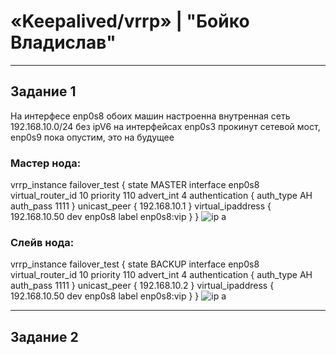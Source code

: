 # «Keepalived/vrrp» | "Бойко Владислав"

---
## Задание 1
На интерфесе enp0s8 обоих машин настроенна внутренная сеть 192.168.10.0/24 без ipV6 на интерфейсах enp0s3 прокинут сетевой мост, enp0s9 пока опустим, это на будущее
### Мастер нода:
vrrp_instance failover_test {
state MASTER
interface enp0s8
virtual_router_id 10
priority 110
advert_int 4
authentication {
auth_type AH
auth_pass 1111
}
unicast_peer {
192.168.10.1
}
virtual_ipaddress {
192.168.10.50 dev enp0s8 label enp0s8:vip
}
}
![ip a]()
### Слейв нода:
vrrp_instance failover_test {
state BACKUP
interface enp0s8
virtual_router_id 10
priority 110
advert_int 4
authentication {
auth_type AH
auth_pass 1111
}
unicast_peer {
192.168.10.2
}
virtual_ipaddress {
192.168.10.50 dev enp0s8 label enp0s8:vip
}
}
![ip a]()

---
## Задание 2